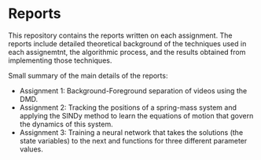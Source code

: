# Reports
This repository contains the reports written on each assignment. The reports include detailed theoretical background of the techniques used in each assignemtnt, the algorithmic process, and the results obtained from implementing those techniques.

Small summary of the main details of the reports: 
- Assignment 1: Background-Foreground separation of videos using the DMD.
- Assignment 2: Tracking the positions of a spring-mass system and applying the SINDy method to learn the equations of motion that govern the dynamics of this system. 
- Assignment 3: Training a neural network that takes the solutions (the state variables) to the next and functions for three different parameter values. 
